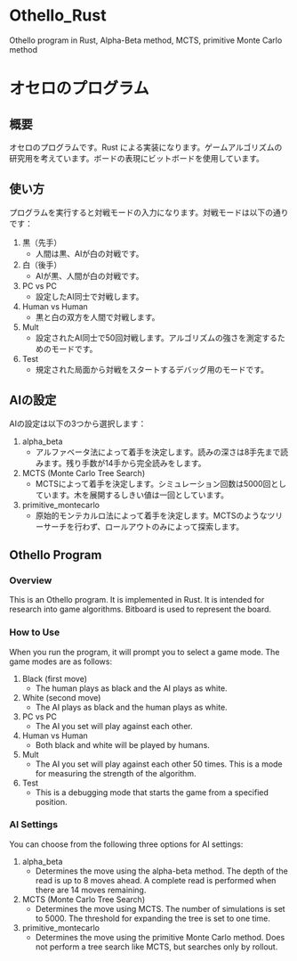 # Othello_Rust
Othello program in Rust, Alpha-Beta method, MCTS, primitive Monte Carlo method
# オセロのプログラム

## 概要
オセロのプログラムです。Rust による実装になります。ゲームアルゴリズムの研究用を考えています。ボードの表現にビットボードを使用しています。

## 使い方
プログラムを実行すると対戦モードの入力になります。対戦モードは以下の通りです：

1. 黒（先手）
    - 人間は黒、AIが白の対戦です。
2. 白（後手）
    - AIが黒、人間が白の対戦です。
3. PC vs PC
    - 設定したAI同士で対戦します。
4. Human vs Human
    - 黒と白の双方を人間で対戦します。
5. Mult
    - 設定されたAI同士で50回対戦します。アルゴリズムの強さを測定するためのモードです。
6. Test
    - 規定された局面から対戦をスタートするデバッグ用のモードです。

## AIの設定
AIの設定は以下の3つから選択します：

1. alpha_beta
    - アルファベータ法によって着手を決定します。読みの深さは8手先まで読みます。残り手数が14手から完全読みをします。
2. MCTS (Monte Carlo Tree Search)
    - MCTSによって着手を決定します。シミュレーション回数は5000回としています。木を展開するしきい値は一回としています。
3. primitive_montecarlo
    - 原始的モンテカルロ法によって着手を決定します。MCTSのようなツリーサーチを行わず、ロールアウトのみによって探索します。

## Othello Program

### Overview
This is an Othello program. It is implemented in Rust. It is intended for research into game algorithms. Bitboard is used to represent the board.

### How to Use
When you run the program, it will prompt you to select a game mode. The game modes are as follows:

1. Black (first move)
    - The human plays as black and the AI plays as white.
2. White (second move)
    - The AI plays as black and the human plays as white.
3. PC vs PC
    - The AI you set will play against each other.
4. Human vs Human
    - Both black and white will be played by humans.
5. Mult
    - The AI you set will play against each other 50 times. This is a mode for measuring the strength of the algorithm.
6. Test
    - This is a debugging mode that starts the game from a specified position.

### AI Settings
You can choose from the following three options for AI settings:

1. alpha_beta
    - Determines the move using the alpha-beta method. The depth of the read is up to 8 moves ahead. A complete read is performed when there are 14 moves remaining.
2. MCTS (Monte Carlo Tree Search)
    - Determines the move using MCTS. The number of simulations is set to 5000. The threshold for expanding the tree is set to one time.
3. primitive_montecarlo
    - Determines the move using the primitive Monte Carlo method. Does not perform a tree search like MCTS, but searches only by rollout.

